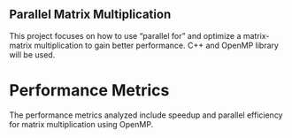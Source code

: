## Parallel Matrix Multiplication
This project focuses on how to use “parallel for” and optimize a matrix-matrix multiplication to gain better performance. C++ and OpenMP library will be used.

# Performance Metrics

The performance metrics analyzed include speedup and parallel efficiency for matrix multiplication using OpenMP.
